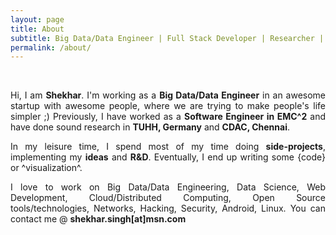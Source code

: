 ```yaml
---
layout: page
title: About
subtitle: Big Data/Data Engineer | Full Stack Developer | Researcher | Data Science | DevOps | Security
permalink: /about/
---
```

<br>
<p style="text-align:justify;">Hi, I am <name title="Shekhar Singh aka. Chandrashekhar Singh aka. rootcss"><b>Shekhar</b></name>. I'm working as a <b>Big Data/Data Engineer</b> in an awesome startup with awesome people, where we are trying to make people's life simpler ;) Previously, I have worked as a <b>Software Engineer in EMC^2</b> and have done sound research in <b>TUHH, Germany</b> and <b>CDAC, Chennai</b>.</p>

<p style="text-align:justify;">In my leisure time, I spend most of my time doing <b>side-projects</b>, implementing my <b>ideas</b> and <b>R&D</b>. Eventually, I end up writing some {code} or ^visualization^.</p>

<p style="text-align:justify;">I love to work on Big Data/Data Engineering, Data Science, Web Development, Cloud/Distributed Computing, Open Source tools/technologies, Networks, Hacking, Security, Android, Linux. You can contact me @ <b>shekhar.singh[at]msn.com</b>
</p>